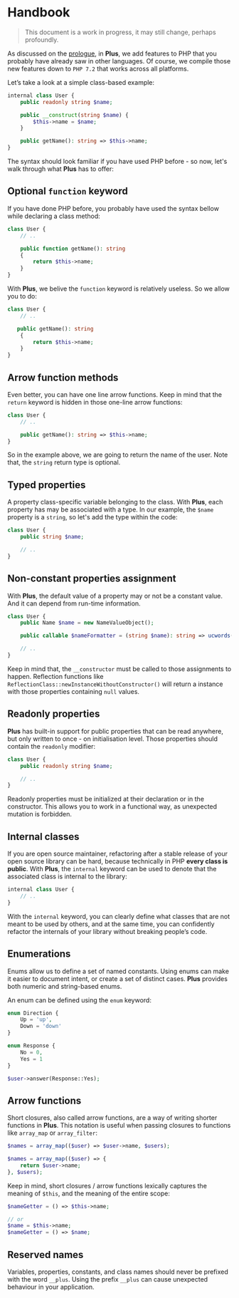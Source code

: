 # Handbook

> This document is a work in progress, it may still change, perhaps profoundly.

As discussed on the [prologue](prologue.html), in **Plus**, we add features to
PHP that you probably have already saw in other languages. Of course, we compile
those new features down to `PHP 7.2` that works across all platforms.

Let’s take a look at a simple class-based example:

```php
internal class User {
    public readonly string $name;

    public __construct(string $name) {
        $this->name = $name;
    }

    public getName(): string => $this->name;
}
```

The syntax should look familiar if you have used PHP before - so now,
let's walk through what **Plus** has to offer:

## Optional `function` keyword

If you have done PHP before, you probably have used the syntax bellow
while declaring a class method:

```php
class User {
    // ..

    public function getName(): string
    {
        return $this->name;
    }
}
```


With **Plus**, we belive the `function` keyword is relatively useless. So we allow you to do:

```php
class User {
    // ..

   public getName(): string
    {
        return $this->name;
    }
}
```

## Arrow function methods

Even better, you can have one line arrow functions. Keep in mind that the `return` keyword is hidden
in those one-line arrow functions:

```php
class User {
    // ..

    public getName(): string => $this->name;
}
```

So in the example above, we are going to return the name of the user. Note that, the
`string` return type is optional.

## Typed properties

A property class-specific variable belonging to the class. With **Plus**, each property has
may be associated with a type. In our example, the `$name` property is a `string`, so let's
add the type within the code:

```php
class User {
    public string $name;

    // ..
}
```

## Non-constant properties assignment

With **Plus**, the default value of a property may or not be a constant value. And it
can depend from run-time information.

```php
class User {
    public Name $name = new NameValueObject();

    public callable $nameFormatter = (string $name): string => ucwords($name);

    // ..
}
```

Keep in mind that, the `__constructor` must be called to those assignments to happen. Reflection
functions like `ReflectionClass::newInstanceWithoutConstructor()` will return a instance with
those properties containing `null` values.

## Readonly properties

**Plus** has built-in support for public properties that can be read anywhere, but only
written to once - on initialisation level. Those properties should contain the
`readonly` modifier:

```php
class User {
    public readonly string $name;

    // ..
}
```

Readonly properties must be initialized at their declaration or in the constructor. This allows
you to work in a functional way, as unexpected mutation is forbidden.

## Internal classes

If you are open source maintainer, refactoring after a stable release of your open source library
can be hard, because technically in PHP **every class is public**. With **Plus**, the `internal`
keyword can be used to denote that the associated class is internal to the library:

```php
internal class User {
    // ..
}
```

With the `internal` keyword, you can clearly define what classes that are not meant to be used
by others, and at the same time, you can confidently refactor the internals of your library
without breaking people’s code.

## Enumerations

Enums allow us to define a set of named constants. Using enums can make it easier to document
intent, or create a set of distinct cases. **Plus** provides both numeric and string-based enums.

An enum can be defined using the `enum` keyword:

```php
enum Direction {
    Up = 'up',
    Down = 'down'
}

enum Response {
    No = 0,
    Yes = 1
}

$user->answer(Response::Yes);
```

## Arrow functions

Short closures, also called arrow functions, are a way of writing shorter functions
in **Plus**. This notation is useful when passing closures to functions like `array_map`
or `array_filter`:

```php
$names = array_map(($user) => $user->name, $users);

$names = array_map(($user) => {
    return $user->name;
}, $users);
```

Keep in mind, short closures / arrow functions lexically captures the meaning of `$this`, and the
meaning of the entire scope:

```php
$nameGetter = () => $this->name;

// or
$name = $this->name;
$nameGetter = () => $name;
```

## Reserved names

Variables, properties, constants, and class names should never be prefixed with the word `__plus`. Using the prefix `__plus` can cause unexpected behaviour in your application.
